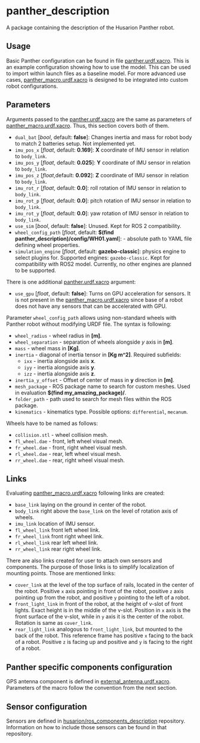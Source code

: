 # panther_description

A package containing the description of the Husarion Panther robot.

## Usage

Basic Panther configuration can be found in file [panther.urdf.xacro](./urdf/panther.urdf.xacro). This is an example configuration showing how to use the model. This can be used to import within launch files as a baseline model. For more advanced use cases, [panther_macro.urdf.xacro](./urdf/panther_macro.urdf.xacro) is designed to be integrated into custom robot configurations.

## Parameters

Arguments passed to the [panther.urdf.xacro](./urdf/panther.urdf.xacro) are the same as parameters of [panther_macro.urdf.xacro](./urdf/panther_macro.urdf.xacro). Thus, this section covers both of them.

- `dual_bat` [*bool*, default: **false**]: Changes inertia and mass for robot body to match 2 batteries setup. Not implemented yet.
- `imu_pos_x` [*float*, default: **0.169**]: **X** coordinate of IMU sensor in relation to `body_link`.
- `imu_pos_y` [*float*, default: **0.025**]: **Y** coordinate of IMU sensor in relation to `body_link`.
- `imu_pos_z` [*float*,default: **0.092**]: **Z** coordinate of IMU sensor in relation to `body_link`.
- `imu_rot_r` [*float*, default: **0.0**]: roll rotation of IMU sensor in relation to `body_link`.
- `imu_rot_p` [*float*, default: **0.0**]: pitch rotation of IMU sensor in relation to `body_link`.
- `imu_rot_y`  [*float*, default: **0.0**]: yaw rotation of IMU sensor in relation to `body_link`.
- `use_sim` [*bool*, default: **false**]: Unused. Kept for ROS 2 compatibility.
- `wheel_config_path` [*float*, default: **$(find panther_description)/config/WH01.yaml**]: - absolute path to YAML file defining wheel properties.
- `simulation_engine` [*float*, default: **gazebo-classic**]: physics engine to select plugins for. Supported engines: `gazebo-classic`. Kept for compatibility with ROS2 model. Currently, no other engines are planned to be supported.

There is one additional [panther.urdf.xacro](./urdf/panther.urdf.xacro) argument:
- `use_gpu` [*float*, default: **false**]: Turns on GPU acceleration for sensors.
It is not present in the [panther_macro.urdf.xacro](./urdf/panther_macro.urdf.xacro) since base of a robot does not have any sensors that can be accelerated with GPU.

Parameter `wheel_config_path` allows using non-standard wheels with Panther robot without modifying URDF file. The syntax is following:
- `wheel_radius` - wheel radius in **[m]**.
- `wheel_separation` - separation of wheels alongside *y* axis in **[m]**.
- `mass` - wheel mass in **[Kg]**.
- `inertia` - diagonal of inertia tensor in **[Kg m^2]**. Required subfields:
  - `ixx` - inertia alongside axis **x**.
  - `iyy` - inertia alongside axis **y**.
  - `izz` - inertia alongside axis **z**.
- `inertia_y_offset` - Offset of center of mass in **y** direction in **[m]**.
- `mesh_package` - ROS package name to search for custom meshes. Used in evaluation **$(find my_amazing_package)/**.
- `folder_path` - path used to search for mesh files within the ROS package.
- `kinematics` - kinematics type. Possible options: `differential`, `mecanum`.

Wheels have to be named as follows:
- `collision.stl` - wheel collision mesh.
- `fl_wheel.dae` - front, left wheel visual mesh.
- `fr_wheel.dae` - front, right wheel visual mesh.
- `rl_wheel.dae` - rear, left wheel visual mesh.
- `rr_wheel.dae` - rear, right wheel visual mesh.

## Links

Evaluating [panther_macro.urdf.xacro](./urdf/panther_macro.urdf.xacro) following links are created:
- `base_link` laying on the ground in center of the robot.
- `body_link` right above the `base_link` on the level of rotation axis of wheels.
- `imu_link` location of IMU sensor.
- `fl_wheel_link` front left wheel link.
- `fr_wheel_link` front right wheel link.
- `rl_wheel_link` rear left wheel link.
- `rr_wheel_link` rear right wheel link.

There are also links created for user to attach own sensors and components. The purpose of those links is to simplify localization of mounting points. Those are mentioned links:
- `cover_link` at the level of the top surface of rails, located in the center of the robot. Positive `x` axis pointing in front of the robot, positive `z` axis pointing up from the robot, and positive `y` pointing to the left of a robot.
- `front_light_link` in front of the robot, at the height of v-slot of front lights. Exact height is in the middle of the v-slot. Position in `x` axis is the front surface of the v-slot, while in `y` axis it is the center of the robot. Rotation is same as `cover_link`.
- `rear_light_link` analogous to `front_light_link`, but mounted to the back of the robot. This reference frame has positive `x` facing to the back of a robot. Positive `z` is facing up and positive and `y` is facing to the right of a robot. 

## Panther specific components configuration

GPS antenna component is defined in [external_antenna.urdf.xacro](./urdf/components/external_antenna.urdf.xacro). Parameters of the macro follow the convention from the next section.

## Sensor configuration

Sensors are defined in [husarion/ros_components_description](https://github.com/husarion/ros_components_description) repository. Information on how to include those sensors can be found in that repository.
